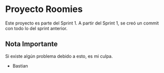 # Proyecto Roomies

Este proyecto es parte del Sprint 1. A partir del Sprint 1, se creó un commit con todo lo del sprint anterior.

## Nota Importante

Si existe algún problema debido a esto, es mi culpa.

- Bastian
